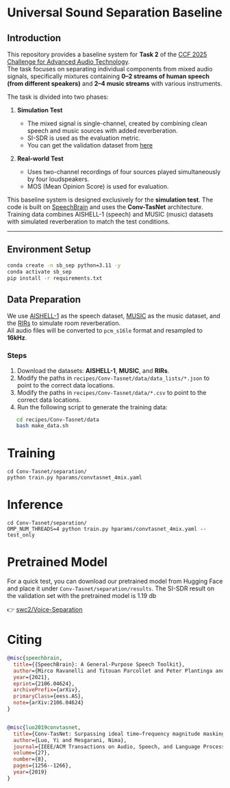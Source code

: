 # Universal Sound Separation Baseline

## Introduction

This repository provides a baseline system for **Task 2** of the [CCF 2025 Challenge for Advanced Audio Technology](https://ccf-aatc.org.cn/).  
The task focuses on separating individual components from mixed audio signals, specifically mixtures containing **0–2 streams of human speech (from different speakers)** and **2–4 music streams** with various instruments.

The task is divided into two phases:

1. **Simulation Test**  
   - The mixed signal is single-channel, created by combining clean speech and music sources with added reverberation.  
   - SI-SDR is used as the evaluation metric.
   - You can get the validation dataset from [here](https://huggingface.co/datasets/swc2/aatc2025sim)

2. **Real-world Test**  
   - Uses two-channel recordings of four sources played simultaneously by four loudspeakers.  
   - MOS (Mean Opinion Score) is used for evaluation.

This baseline system is designed exclusively for the **simulation test**.  The code is built on [SpeechBrain](https://speechbrain.github.io/) and uses the **Conv-TasNet** architecture.  Training data combines AISHELL-1 (speech) and MUSIC (music) datasets with simulated reverberation to match the test conditions.

---

## Environment Setup

```bash
conda create -n sb_sep python=3.11 -y
conda activate sb_sep
pip install -r requirements.txt
```

## Data Preparation

We use [AISHELL-1](https://openslr.org/33/) as the speech dataset, [MUSIC](https://github.com/roudimit/MUSIC_dataset) as the music dataset, and the [RIRs](https://www.openslr.org/28/) to simulate room reverberation.  
All audio files will be converted to `pcm_s16le` format and resampled to **16kHz**.

### Steps

1. Download the datasets: **AISHELL-1**, **MUSIC**, and **RIRs**.
2. Modify the paths in `recipes/Conv-Tasnet/data/data_lists/*.json` to point to the correct data locations.
3. Modify the paths in `recipes/Conv-Tasnet/data/*.csv` to point to the correct data locations.
4. Run the following script to generate the training data:

```bash
   cd recipes/Conv-Tasnet/data
   bash make_data.sh
```

# Training
```shell
cd Conv-Tasnet/separation/
python train.py hparams/convtasnet_4mix.yaml
```
# Inference
```shell
cd Conv-Tasnet/separation/
OMP_NUM_THREADS=4 python train.py hparams/convtasnet_4mix.yaml --test_only
```

# Pretrained Model

For a quick test, you can download our pretrained model from Hugging Face and place it under `Conv-Tasnet/separation/results`. The SI-SDR result on the validation set with the pretrained model is 1.19 db

👉 [swc2/Voice-Separation](https://huggingface.co/swc2/Voice-Separation)


<!-- # Results
Below is a summary of the average separation performance for two models in XXX dataset.
Metrics include Scale-Invariant Signal-to-Noise Ratio (SI-SNR) and Signal-to-Distortion Ratio (SDR), along with their respective improvements (i).

| Model       | SI-SNR (dB) | SI-SNRi (dB) | SDR (dB) | SDRi (dB) |
| ----------- | ----------- | ------------ | -------- | --------- |
| SepFormer   |    xxx   |     xxx     |  xxx   |    xxx   |
| Conv-TasNet |    xxx   |     xxx     |  xxx   |    xxx   | -->


# **Citing**
```bibtex
@misc{speechbrain,
  title={{SpeechBrain}: A General-Purpose Speech Toolkit},
  author={Mirco Ravanelli and Titouan Parcollet and Peter Plantinga and Aku Rouhe and Samuele Cornell and Loren Lugosch and Cem Subakan and Nauman Dawalatabad and Abdelwahab Heba and Jianyuan Zhong and Ju-Chieh Chou and Sung-Lin Yeh and Szu-Wei Fu and Chien-Feng Liao and Elena Rastorgueva and François Grondin and William Aris and Hwidong Na and Yan Gao and Renato De Mori and Yoshua Bengio},
  year={2021},
  eprint={2106.04624},
  archivePrefix={arXiv},
  primaryClass={eess.AS},
  note={arXiv:2106.04624}
}


@misc{luo2019convtasnet,
  title={Conv-TasNet: Surpassing ideal time–frequency magnitude masking for speech separation},
  author={Luo, Yi and Mesgarani, Nima},
  journal={IEEE/ACM Transactions on Audio, Speech, and Language Processing},
  volume={27},
  number={8},
  pages={1256--1266},
  year={2019}
}

```
